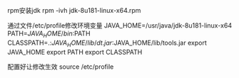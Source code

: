 rpm安装jdk
rpm -ivh jdk-8u181-linux-x64.rpm

通过文件/etc/profile修改环境变量
JAVA_HOME=/usr/java/jdk-8u181-linux-x64
PATH=$JAVA_HOME/bin:$PATH
CLASSPATH=.:$JAVA_HOME/lib/dt.jar:$JAVA_HOME/lib/tools.jar
export JAVA_HOME
export PATH
export CLASSPATH

配置好让修改生效
source /etc/profile

